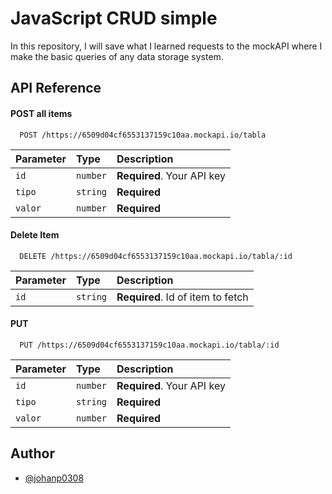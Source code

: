 
# JavaScript CRUD simple

In this repository, I will save what I learned requests to the mockAPI where I make the basic queries of any data storage system.

## API Reference

#### POST all items

```http
  POST /https://6509d04cf6553137159c10aa.mockapi.io/tabla
```

| Parameter | Type     | Description                |
| :-------- | :------- | :------------------------- |
| `id` | `number` | **Required**. Your API key |
| `tipo` | `string` | **Required** |
| `valor` | `number` | **Required** |


#### Delete Item

```http
  DELETE /https://6509d04cf6553137159c10aa.mockapi.io/tabla/:id
```

| Parameter | Type     | Description                       |
| :-------- | :------- | :-------------------------------- |
| `id`      | `string` | **Required**. Id of item to fetch |


#### PUT

```http
  PUT /https://6509d04cf6553137159c10aa.mockapi.io/tabla/:id
```

| Parameter | Type     | Description                |
| :-------- | :------- | :------------------------- |
| `id` | `number` | **Required**. Your API key |
| `tipo` | `string` | **Required** |
| `valor` | `number` | **Required** |

## Author

- [@johanp0308](https://github.com/johanp0308)
